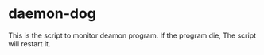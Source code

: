 daemon-dog
==========

This is the script to monitor deamon program. If the program die, The script will restart it.
